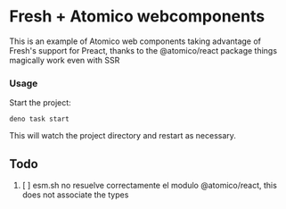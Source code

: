 # Fresh + Atomico webcomponents

This is an example of Atomico web components taking advantage of Fresh's
support for Preact, thanks to the @atomico/react package things
magically work even with SSR

### Usage

Start the project:

```
deno task start
```

This will watch the project directory and restart as necessary.

## Todo

1. [ ] esm.sh no resuelve correctamente el modulo @atomico/react, this does not associate the types
